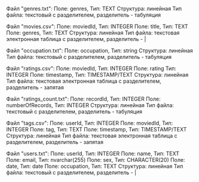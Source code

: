 Файл "genres.txt": Поле: genres, Тип: TEXT Структура: линейная Тип файла: текстовый с разделителем, разделитель - табуляция

Файл "movies.csv": Поле: moviedId, Тип: INTEGER Поле: title, Тип: TEXT Поле: genres, Тип: TEXT Структура: линейная Тип файла: текстовая электронная таблица с разделителем, разделитель - |

Файл "occupation.txt": Поле: occupation, Тип: string Структура: линейная Тип файла: текстовый с разделителем, разделитель - табуляция

Файл "ratings.csv": Поле: moviedId, Тип: INTEGER Поле: rating Тип: INTEGER Поле: timestamp, Тип: TIMESTAMP/TEXT Структура: линейная Тип файла: текстовая электронная таблица с разделителем, разделитель - запятая

Файл "ratings_count.txt": Поле: recordId, Тип: INTEGER Поле: numberOfRecords, Тип: INTEGER Структура: линейная Тип файла: текстовый с разделителем, разделитель - табуляция

Файл "tags.csv": Поле: userId, Тип: INTEGER Поле: moviedId, Тип: INTEGER Поле: tag, Тип: TEXT Поле: timestamp, Тип: TIMESTAMP/TEXT Структура: линейная Тип файла: текстовая электронная таблица с разделителем, разделитель - запятая

Файл "users.txt": Поле: userId, Тип: INTEGER Поле: name, Тип: TEXT Поле: email, Тип: nvarchar(255) Поле: sex, Тип: CHARACTER(20) Поле: date, Тип: date Поле: occupation, Тип: TEXT Структура: линейная Тип файла: текстовый с разделителем, разделитель - |
